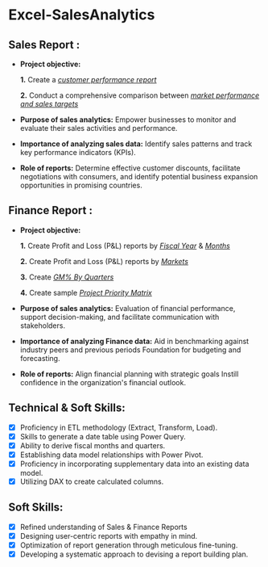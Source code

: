 # Excel-SalesAnalytics

## Sales Report :


- **Project objective:** 

    **1.** Create a _[customer performance report](https://github.com/shwz1408/Excel-SalesAnalytics/blob/main/Customer%20Performance%20Report.pdf)_ 

    **2.** Conduct a comprehensive comparison between _[market performance and sales targets](https://github.com/shwz1408/Excel-SalesAnalytics/blob/main/Sales_Target_Report_Shw.pdf)_

- **Purpose of sales analytics:** Empower businesses to monitor and evaluate their sales activities and performance.

- **Importance of analyzing sales data:** Identify sales patterns and track key performance indicators (KPIs).

- **Role of reports:** Determine effective customer discounts, facilitate negotiations with consumers, and identify potential business expansion opportunities in promising countries.


## Finance Report :

- **Project objective:** 

    **1.** Create Profit and Loss (P&L) reports by _[Fiscal Year](https://github.com/shwz1408/Excel-SalesAnalytics/blob/main/P%20%26%20L%20Statement%20By%20Fiscal%20Year.pdf)_ & _[Months](https://github.com/shwz1408/Excel-SalesAnalytics/blob/main/P%20%26%20L%20Statement%20By%20Months.pdf)_ 

   **2.** Create Profit and Loss (P&L) reports by _[Markets](https://github.com/shwz1408/Excel-SalesAnalytics/blob/main/P%20%26%20L%20Statement%20By%20Market.pdf)_

  **3.** Create _[GM% By Quarters](https://github.com/shwz1408/Excel-SalesAnalytics/blob/main/GM%25%20By%20Quarters.pdf)_

  **4.** Create sample _[Project Priority Matrix](https://github.com/shwz1408/Excel-SalesAnalytics/blob/main/Project%20Priority%20Matrix.pdf)_

- **Purpose of sales analytics:** Evaluation of financial performance, support decision-making, and facilitate communication with stakeholders.

- **Importance of analyzing Finance data:** Aid in benchmarking against industry peers and previous periods Foundation for budgeting and forecasting.

- **Role of reports:** Align financial planning with strategic goals Instill confidence in the organization's financial outlook.


## Technical & Soft Skills:
- [x]	Proficiency in ETL methodology (Extract, Transform, Load).
- [x]	Skills to generate a date table using Power Query.
- [x]	Ability to derive fiscal months and quarters.
- [x]	Establishing data model relationships with Power Pivot.
- [x]	Proficiency in incorporating supplementary data into an existing data model.
- [x]	Utilizing DAX to create calculated columns.

## Soft Skills:
- [x]	Refined understanding of Sales & Finance Reports
- [x]	Designing user-centric reports with empathy in mind.
- [x]	Optimization of report generation through meticulous fine-tuning.
- [x]	Developing a systematic approach to devising a report building plan.
